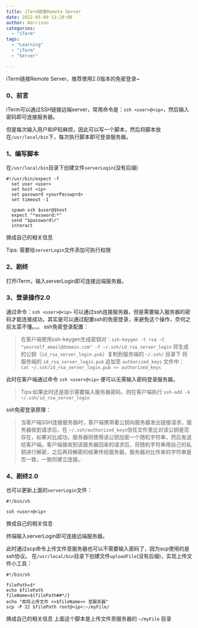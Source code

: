 ```yaml
---
title: iTerm链接Remote Server
date: 2022-05-09 13:29:00
author: Harrison
categories:
  - "iTerm"
tags:
  - "Learning"
  - "iTerm"
  - "Server"

---
```

iTerm链接Remote Server，推荐使用2.0版本的免密登录~
<!-- more -->
### 0、前言

iTerm可以通过SSH链接远端server，常用命令是：`ssh <user>@<ip>`，然后输入密码即可连接服务器。

但是每次输入用户和IP较麻烦，因此可以写一个脚本，然后将脚本放在`/usr/local/bin`下，每次执行脚本即可登录服务器。

### 1、编写脚本

在`/usr/local/bin`目录下创建文件`serverLogin`(没有后缀)

```shell
#!/usr/bin/expect -f
  set user <user>
  set host <ip>
  set password <yourPasswprd>
  set timeout -1

  spawn ssh $user@$host
  expect "*assword:*"
  send "$password\r"
  interact
```

<user> <ip> <yourPasswprd> 换成自己的相关信息

Tips: 需要给`serverLogin`文件添加可执行权限

### 2、剧终

打开iTerm，输入serverLogin即可连接远端服务器。

### 3、登录操作2.0

通过命令：`ssh <user>@<ip>` 可以通过ssh连接服务器，但是需要输入服务器的密码才能连接成功，其实是可以通过配置ssh的免密登录，来避免这个操作，奈何之前太菜不懂。。。
ssh免密登录配置：
> 在客户端使用ssh-keygen生成密钥对：`ssh-keygen -t rsa -C "yourself_email@domain.com" -f ~/.ssh/id_rsa_server_login` 
> 将生成的公钥（`id_rsa_server_login.pub`）复制到服务端的 `~/.ssh/` 目录下
> 将服务端的 `id_rsa_server_login.pub` 追加至 `authorized_keys` 文件中： `cat ~/.ssh/id_rsa_server_login.pub >> authorized_keys`

此时在客户端通过命令 `ssh <user>@<ip>` 便可以无需输入密码登录服务器。
> Tips:如果此时还是提示需要输入服务器密码，则在客户端执行 `ssh-add -k ~/.ssh/id_rsa_server_login`

ssh免密登录原理：
> 当客户端SSH连接服务器时，客户端携带着公钥向服务器发出链接请求，服务器收到请求后，在 `~/.ssh/authorized_keys`信任文件里比对该公钥是否存在，如果对比成功，服务器则使用该公钥加密一个随机字符串，然后发送给客户端。客户端接收到该服务器回来的请求后，将随机字符串用自己的私钥进行解密，之后再将解密的结果传给服务器，服务器对比传来的字符串是否一致，一致则建立连接。·

### 4、剧终2.0

也可以更新上面的`serverLogin`文件：
```shell
#!/bin/sh

ssh <user>@<ip>
```

<user> <ip> 换成自己的相关信息

终端输入serverLogin即可连接远端服务器。

此时通过scp命令上传文件至服务器也可以不需要输入密码了，因为scp使用的是ssh协议。
在`/usr/local/bin`目录下创建文件`uploadFile`(没有后缀)，实现上传文件小工具：
```shell
#!/bin/sh

filePath=$*
echo $filePath
fileName=${filePath##*/}
echo "即将上传文件 >>$fileName<< 至服务器"
scp -P 22 $filePath root@<ip>:~/myFile/
```
<ip> 换成自己的相关信息
上面这个脚本是上传文件至服务器的 `~/myFile` 目录